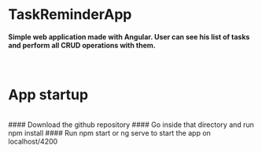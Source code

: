 # TaskReminderApp

#### Simple web application made with Angular. User can see his list of tasks and perform all CRUD operations with them.

<br />

# App startup
<br />
#### Download the github repository
#### Go inside that directory and run npm install
#### Run npm start or ng serve to start the app on localhost/4200
